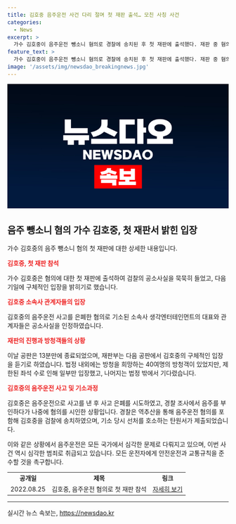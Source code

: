 ```yaml
---
title: 김호중 음주운전 사건 다리 절며 첫 재판 출석… 모친 사칭 사건
categories:
  - News
excerpt: >
  가수 김호중이 음주운전 뺑소니 혐의로 경찰에 송치된 후 첫 재판에 출석했다. 재판 중 혐의를 부인하던 김호중이 음주운전을 시인하여 구속된 사실이 알려졌다. 또한, 김호중을 음주 사고를 은폐한 혐의로 기소된 사고 당시 매니저가 자수시키려 했던 사실도 밝혀졌다. 재판에는 수많은 방청객들이 몰려 법정 밖에서 대기하였으며, 김호중의 부친만이 법정에 들어간 것으로 전해졌다. 앞으로의 공판과 이에 따른 김호중의 입장이 주목될 전망이다.
feature_text: >
  가수 김호중이 음주운전 뺑소니 혐의로 경찰에 송치된 후 첫 재판에 출석했다. 재판 중 혐의를 부인하던 김호중이 음주운전을 시인하여 구속된 사실이 알려졌다. 또한, 김호중을 음주 사고를 은폐한 혐의로 기소된 사고 당시 매니저가 자수시키려 했던 사실도 밝혀졌다. 재판에는 수많은 방청객들이 몰려 법정 밖에서 대기하였으며, 김호중의 부친만이 법정에 들어간 것으로 전해졌다. 앞으로의 공판과 이에 따른 김호중의 입장이 주목될 전망이다.
image: '/assets/img/newsdao_breakingnews.jpg'
---
```


<p><img src="/assets/img/newsdao_breakingnews.jpg" alt="bookingtag 속보" /></p>

<h2 data-ke-size="size26">음주 뺑소니 혐의 가수 김호중, 첫 재판서 밝힌 입장</h2>

<p data-ke-size="size16">가수 김호중의 음주 뺑소니 혐의 첫 재판에 대한 상세한 내용입니다.</p>

<p><b><span style="color: #ee2323;">김호중, 첫 재판 참석</span></b></p>

<p data-ke-size="size16">가수 김호중은 혐의에 대한 첫 재판에 출석하여 검찰의 공소사실을 묵묵히 들었고, 다음 기일에 구체적인 입장을 밝히기로 했습니다.</p>

<p><b><span style="color: #ee2323;">김호중 소속사 관계자들의 입장</span></b></p>

<p data-ke-size="size16">김호중의 음주운전 사고를 은폐한 혐의로 기소된 소속사 생각엔터테인먼트의 대표와 관계자들은 공소사실을 인정하였습니다.</p>

<p><b><span style="color: #ee2323;">재판의 진행과 방청객들의 상황</span></b></p>

<p data-ke-size="size16">이날 공판은 13분만에 종료되었으며, 재판부는 다음 공판에서 김호중의 구체적인 입장을 듣기로 하였습니다. 법정 내외에는 방청을 희망하는 40여명의 방청객이 있었지만, 제한된 좌석 수로 인해 일부만 입장했고, 나머지는 법정 밖에서 기다렸습니다.</p>

<p><b><span style="color: #ee2323;">김호중의 음주운전 사고 및 기소과정</span></b></p>

<p data-ke-size="size16">김호중은 음주운전으로 사고를 낸 후 사고 은폐를 시도하였고, 경찰 조사에서 음주를 부인하다가 나중에 혐의를 시인한 상황입니다. 경찰은 역추산을 통해 음주운전 혐의를 포함해 김호중을 검찰에 송치하였으며, 기소 당시 선처를 호소하는 탄원서가 제출되었습니다.</p>

<p>이와 같은 상황에서 음주운전은 모든 국가에서 심각한 문제로 다뤄지고 있으며, 이번 사건 역시 심각한 범죄로 취급되고 있습니다. 모든 운전자에게 안전운전과 교통규칙을 준수할 것을 촉구합니다. </p>

<table>
   <tr>
      <td style="text-align: center; height: 17px;"><b>공개일</b></td>
      <td style="text-align: center; height: 17px;"><b>제목</b></td>
      <td style="text-align: center; height: 17px;"><b>링크</b></td>
   </tr>
   <tr>
      <td style="text-align: center; height: 17px;">2022.08.25</td>
      <td style="text-align: center; height: 17px;">김호중, 음주운전 혐의로 첫 재판 참석</td>
      <td style="text-align: center; height: 17px;"><a href="https://news.com/article-12345">자세히 보기</a></td>
   </tr>
</table>

<hr>
실시간 뉴스 속보는, <a href="https://newsdao.kr" rel="dofollow">https://newsdao.kr</a>


